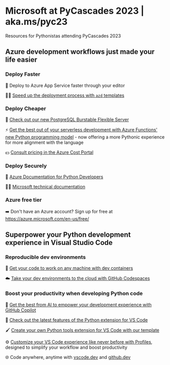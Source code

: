# Microsoft at PyCascades 2023 | aka.ms/pyc23
Resources for Pythonistas attending PyCascades 2023

## Azure development workflows just made your life easier

### Deploy Faster 
🚀 Deploy to Azure App Service faster through your editor

🏃‍♀️ [Speed up the deployment process with `azd` templates](https://azure.github.io/awesome-azd/) 

### Deploy Cheaper

🐘 [Check out our new PostgreSQL Burstable Flexible Server](https://learn.microsoft.com/en-us/azure/postgresql/flexible-server/overview)

⚡ [Get the best out of your serverless development with Azure Functions' new Python programming model](https://learn.microsoft.com/en-us/azure/azure-functions/functions-bindings-triggers-python) - now offering a more Pythonic experience for more alignment with the language

💵 [Consult pricing in the Azure Cost Portal](https://azure.microsoft.com/pricing/calculator/)

### Deploy Securely
📑 [Azure Documentation for Python Developers](https://azure.microsoft.com/en-us/resources/developers/python/)

👩‍💻 [Microsoft technical documentation](https://learn.microsoft.com/en-us/training/?ocid=aid3048883_UsefulResources_ThankYou_DevComm&eventId=PyCascades2023_9FVmV5LMGBd5) 

###  Azure free tier 
➡️ Don't have an Azure account? Sign up for free at https://azure.microsoft.com/en-us/free/


## Superpower your Python development experience in Visual Studio Code

### Reproducible dev environments

📂 [Get your code to work on any machine with dev containers](https://code.visualstudio.com/docs/devcontainers/containers)

☁️ [Take your dev environments to the cloud with GitHub Codespaces](https://code.visualstudio.com/docs/remote/codespaces)

### Boost your productivity when developing Python code 
🧠 [Get the best from AI to empower your development experience with GitHub Copilot](https://code.visualstudio.com/docs/editor/artificial-intelligence)

🐍 [Check out the latest features of the Python extension for VS Code](https://devblogs.microsoft.com/python/)

🖌️ [Create your own Python tools extension for VS Code with our template](https://github.com/microsoft/vscode-python-tools-extension-template)

⚙️ [Customize your VS Code experience like never before with Profiles](https://code.visualstudio.com/docs/editor/profiles), designed to simplify your workflow and boost productivity

🌐 Code anywhere, anytime with [vscode.dev](https://vscode.dev/) and [github.dev](https://github.dev/)  




